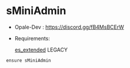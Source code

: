 # sMiniAdmin

- Opale-Dev : https://discord.gg/fB4MsBCErW

- Requirements:

  [es_extended](https://github.com/mitlight/es_extended) LEGACY


```
ensure sMiniAdmin
```
